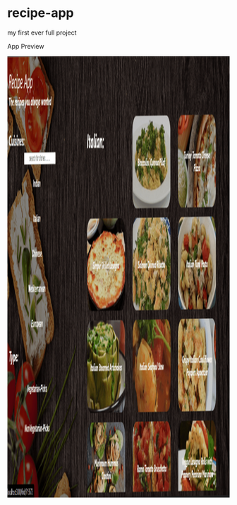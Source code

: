 # recipe-app
my first ever full project

App Preview

<img src="./website-img-min (1).png" width="1000" height="1000">

